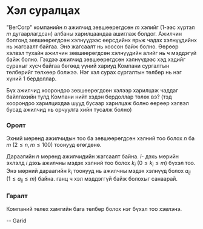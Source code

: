 Хэл суралцах
============
"BerCorp" компанийн $n$ ажилчид зөвшөөрөгдсөн $m$ хэлийг (1-ээс хүртэл $m$ дугаарлагдсан) албаны харилцаандаа ашиглаж болдог. Ажилчин болгонд зөвшөөрөгдсөн хэлнүүдээс өөрсдийнх ярьж чадах хэлнүүдийнх нь жагсаалт байгаа. Энэ жагсаалт нь хоосон байж болно. Өөрөөр хэлвэл тухайн ажилчин зөвшөөрөгдсөн хэлнүүдийн алийг нь ч мэддэгүй байж болно. Гэхдээ ажилчид зөвшөөрөгдсөн хэлнүүдээс хэд хэдийг сурахыг хүсч байгаа бөгөөд үүний хариуд Компани сургалтын төлбөрийг төлхөөр болжээ. Нэг хэл сурах сургалтын төлбөр нь нэг хүний $1$ бердоллар.

Бүх ажилчид хоорондоо зөвшөөрөгдсөн хэлээр харилцаж чаддаг байлгахийн тулд Компани нийт хэдэн бердоллар төлөх вэ? (тэд хоорондоо харилцихдаа шууд бусаар харилцаж болно өөрөөр хэлвэл бусад ажилчид нь орчуулга хийн тусалж болно)


### Оролт
Эхний мөрөнд ажилчидын тоо ба зөвшөөрөгдсөн хэлний тоо болох $n$ ба $m$ ($2 ≤ n, m ≤ 100$) тоонууд өгөгдөнө.

Дараагийн $n$ мөрөнд ажилчидийн жагсаалт байна. $i$- дэхь мөрийн эхлэлд $i$ дэхь ажилчны мэдэх хэлний тоо болох $k_i$ ($0 ≤ k_i ≤ m$) бүхэл тоо. Энэ мөрний дараагийн $k_i$ тоонууд нь ажилчны мэдэх хэлнүүд болох $a_{ij}$ ($1 ≤ a_{ij} ≤ m$) байна.  ганц ч хэл мэддэггүй байж болохыг санаарай.


### Гаралт
Компаний төлөх хамгийн бага төлбөр болох нэг бүхэл тоо хэвлэнэ.

-- Garid
